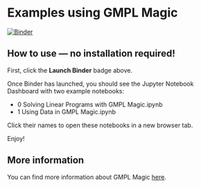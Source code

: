 # Examples using GMPL Magic

[![Binder](http://mybinder.org/badge.svg)](http://mybinder.org:/repo/nelsonuhan/gmplmagicexamples)

## How to use &mdash; no installation required!

First, click the __Launch Binder__ badge above. 

Once Binder has launched, you should see the Jupyter Notebook Dashboard with two example notebooks:

* 0 Solving Linear Programs with GMPL Magic.ipynb
* 1 Using Data in GMPL Magic.ipynb

Click their names to open these notebooks in a new browser tab.

Enjoy!

## More information

You can find more information about GMPL Magic [here](https://github.com/nelsonuhan/gmplmagic).